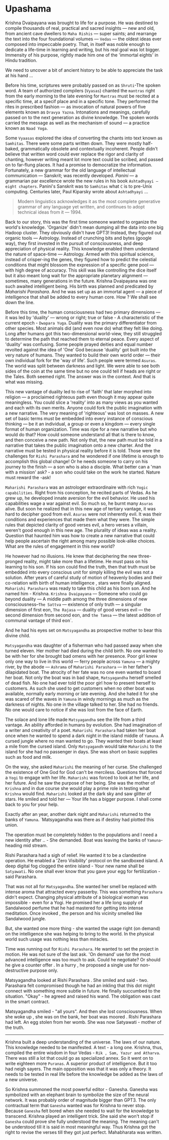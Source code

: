 # Upashama

Krishna Dvaipayana was brought to life for a purpose. He was destined to compile thousands of real, practical and sacred insights — new and old, from ancient cave dwellers to `Maha Rishis` — super saints; and rearrange the text into the four foundational volumes — `Vedas` — the oldest ideas ever composed into impeccable poetry. That, in itself was noble enough to dedicate a life-time in learning and writing, but his real goal was lot bigger. Immensity of his purpose, rightly made him one of the 'immortal eights' in Hindu tradition.

We need to uncover a bit of ancient history to be able to appreciate the task at his hand ...

Before his time, scriptures were probably passed on as `Shruti`-The spoken word. A team of authorized compilers (`Vyasas`) chanted the `mantras` right from the early morning to the late evening for `Mantras` must be recited at a specific time, at a specif place and in a specific tone. They performed the rites in prescribed fashion — as invocation of natural powers of five elements known as `Dravya Yazna`. Intonations and meanings, carefully passed on to the next generation as divine knowledge. The spoken words carried the message as well as the mechanism of sound — a practice known as `Naad Yoga`. 

Some `Vyaasas` explored the idea of converting the chants into text known as `Samhitas`. There were some parts written down. They were mostly half-baked, grammatically obsolete and contextually incoherent. People didn't believe that written word could ever replace the rigor and clarity of chanting, however writing meant lot more text could be scribed, and passed on to far-flung places. It had a promise to democratize the information. Fortunately, a new grammar for the old language of intellectual communication — Sanskrit; was recently developed. *Panini* — a grammarian par excellence wrote the new rules in his book `Ashtadhyayi — eight chapters`. Panini's Sanskrit was to `Samhitas` what `C` is to pre-Unix computing. Centuries later, Paul Kiparsky wrote about `Ashtadhyayi` ...

> Modern linguistics acknowledges it as the most complete generative grammar of any language yet written, and continues to adopt technical ideas from it — 1994.

Back to our story, this was the first time someone wanted to organize the world's knowledge. 'Organize' didn't mean dumping all the data into one big Hadoop cluster. They obviously didn't have GPT3! Instead,  they figured out organic tools — Astrology. Instead of crunching bits and bytes (google way), they first invested in the pursuit of consciousness, and deep appreciation of physical reality. This knowledge enabled them understand the nature of space-time — Astrology. Armed with this spiritual science, instead of crisper-ing the genes, they figured how to predict the celestial conditions that might blossom the expression of a specific gene pool — with high degree of accuracy. This skill was like controlling the dice itself but it also meant long wait for the appropriate planetary alignment — sometimes, many generations in the future. Krishna Dvaipayana was one such awaited intelligent being. His birth was planned and predicated by *Maharishi Parashara*. And he was set up as an immortal agent — a piece of intelligence that shall be added to every human core. How ? We shall see down the line.

Before this time, the human consciousness had two primary dimensions — it was led by 'duality' — wrong or right; true or false - A characteristic of the current epoch - `Dwapara Yuga`. Duality was the primary differentiator from other species. Most animals did (and even now do) what they felt like doing. Long after humans got this two-dimensional world-view, they still struggled to determine the path that reached them to eternal peace. Every aspect of 'duality' was confusing. Some people prayed deities and equal number revolted against the idea of 'One' God because 'duality' got built into the very nature of humans. They wanted to build their own world order — their own individual fork for the 'way of life'. Such people were termed `Asuras`. The world was split between darkness and light. We were able to see both sides of the coin at the same time but no one could tell if heads are right or the Tales. Both seemed right. The answer was in the context. And that is what was missing. 


This new vantage of duality led to rise of 'faith' that later morphed into religion — a proclaimed righteous path even though it may appear quite meaningless. You could slice a 'reality' into as many views as you wanted and each with its own merits. Anyone could fork the public imagination with a new narrative. The very meaning of 'righteous' was lost on masses. A new set of basic terms must be embedded into every instance of conscious thinking — be it an individual, a group or even a kingdom — every single format of human organization. Time was ripe for a new narrative but who would do that? How could someone understand all that is there to know, and then conceive a new path. Not only that, the new path must be told in a narrative that takes the public imagination onto a new charter. And the narrative must be tested in physical reality before it is told. Those were the challenges for `Rishi Parashara` and he wondered if one lifetime is enough to accomplish this global change! Or he needs someone to carry on his journey to the finish — a son who is also a disciple. What better can a 'man with a mission' ask? - a son who could take on the work he started. Nature must reward the -ask!

`Maharishi Parashara` was an astrologer extraordinaire with rich `Yogic capabilities`. Right from his conception, he recited parts of Vedas. As he grew up, he developed innate aversion for the evil behavior. He used his capabilities wage a war against evil. So much so, he burnt many `Asuras` alive. But soon he realized that in this new age of tertiary vantage, it was hard to decipher good from evil. `Asuras` were not inherently evil. It was their conditions and experiences that made them what they were. The simple rules that depicted clarity of good verses evil, a hero verses a villain, weren't good enough in this new age. The plurality of ideas was a reality. Question that haunted him was how to create a new narrative that could help people ascertain the right among many possible look-alike choices. What are the rules of engagement in this new world?

He however had no illusions. He knew that deciphering the new three-pronged reality, might take more than a lifetime. He must pass on his learning to his son. If his son could find the truth, then that truth must be embedded into every conscious unit for simply killing the evil was not a solution. After years of careful study of motion of heavenly bodies and their co-relation with birth of human intelligence , stars were finally aligned. `Maharishi Parashara` was ready to take this child as his born son. And he named him - Krishna. `Krishna Dvaipayana` — Someone who could go beyond duality — A middle path among the three dimensions of new consciousness–`The Sattva` — existence of only truth — a singular dimension of first eon, `The Rajasa` — duality of good verses evil — the second dimension from second eon, and `the Tamsa` — the latest addition of communal vantage of third eon`.

And he had his eyes set on `Matsyagandha` as prospective mother to bear this divine child.

`Matsyagandha` was daughter of a fisherman who had passed away when she turned eleven. Her mother had died during the child birth. No one wanted to be with her for she brought bad omens with her presence. Poor girl knew only one way to live in this world — ferry people across `Yamuna` — a mighty river, by the abode — `Ashrama` of `Maharishi Parashara` — in her father's dilapidated boat. The atrocity of her fate was no one even wanted to board her boat. Not only the boat was in bad shape, `Matsyagandha` herself smelled of dead fish. No one had ever told the poor girl how to present herself to customers. As such she used to get customers when no other boat was available, normally early morning or late evening. And she hated it for she was scared of the waves in `Yamuna` in windy mornings as much as the darkness of nights. No one in the village talked to her. She had no friends. No one would care to notice if she was lost from the face of Earth.

The solace and lone life made `Matsyagandha` see the life from a third vantage. An ability afforded in humans by evolution. She had imagination of a writer and creativity of a poet. `Maharishi Parashara` had taken her boat once when he wanted to spend a dark night in the island middle of `Yamuna`. A cursed jungle where no man wanted to go. They wanted their boats at least a mile from the cursed island. Only `Matsyagandh` would take `Maharishi` to the island for she had no passenger in days. She was short on basic supplies such as food and milk.

On the way, she asked `Maharishi` the meaning of her curse. She challenged the existence of One God for God can't be merciless. Questions that forced a `Yogi` to engage with her life. `Maharishi` was forced to look at her life, and her future. And he saw the purpose of her being. She was the mother of `Krishna` and in due course she would play a prime role in testing what `Krishna` would find. `Maharishi` looked at the dark sky and saw glitter of stars. He smiled and told her — Your life has a bigger purpose. I shall come back to you for your help.

Exactly after an year, another dark night and `Maharishi` returned to the banks of `Yamuna`. `Matsyagandha was there as if destiny had plotted this union.

The operation must be completely hidden to the populations and I need a new identity after .. - She demanded.  Boat was leaving the banks of `Yamuna`- heading mid stream.

Rishi Parashara had a sigh of relief. He wanted it to be a clandestine operation. He enabled a 'Zero Visibility' protocol on the sandboxed island. A deep digital fog clogged the entire island - Your new name shall be `Satyawati`. No one shall ever know that you gave your egg for fertilization - said Parashara.

That was not all for `Matsyagandha`. She wanted her smell be replaced with intense aroma that attracted every passerby. This was something `Parashara` didn't expect. Changing physical attribute of a biological woman was impossible - even for a Yogi. He promised her a life long supply of Sandalwood perfume that he had mastered for getting into intense meditation. Once invoked , the person and his vicinity smelled like Sandalwood jungle.

But, she wanted one more thing - she wanted the usage right (on demand) on the intelligence she was helping to bring to the world. In the physical world such usage was nothing less than miracles.

Time was running out for `Rishi Parashara`. He wanted to set the project in motion. He was not sure of the last ask. 'On demand' use for the most advanced intelligence was too much to ask. Could he negotiate? Or should he give a counter offer . In a hurry , he proposed a single use for non-destructive purpose only.

Matsyagandha looked at Rishi Parashara . She smiled and said - two. Parashara felt compromised though he had an inkling that this dot might connect with something more subtle in future. He finally succumbed to the situation. "Okay" - he agreed and raised his wand. The obligation was cast in the smart contract.

 Matsyagandha smiled - "all yours". And then she lost consciousness. When she woke up , she was on the bank, her boat was moored . Rishi Parashara had left. An egg stolen from her womb. She was now Satyawati - mother of the truth.

-----

Krishna built a deep understanding of the universe. The laws of our nature. This knowledge needed to be manifested. A text - a long one. Krishna, thus, compiled the entire wisdom in four Vedas - `Rik , Sam, Yazur and Atharva`. There was still a lot that could go as specialized annex. So it went on to write eighteen more `Puranas`. A superior product of intelligence. But it too had neigh sayers. The main opposition was that it was only a theory. It needs to be tested in real life before the knowledge be added as the laws of a new universe.

So Krishna summoned the most powerful editor - Ganesha. Ganesha was symbolized with an elephant brain to symbolize the size of the neural network. It was probably order of magnitude bigger than GPT3. The only contractual term that `Ganesha` wanted was for Krishna to never stop. Because `Ganesha` felt bored when she needed to wait for the knowledge to transcend. Krishna played an intelligent trick. She said she won't stop if `Ganesha` could prove she fully understood the meaning. The meaning can't be understood till it is said in most meaningful way. Thus Krishna got the right to revise the verses till they got just perfect. Mahabharata was written.
